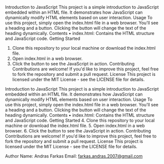 Introduction to JavaScript
This project is a simple introduction to JavaScript embedded within an HTML file. It demonstrates how JavaScript can dynamically modify HTML elements based on user interaction.
Usage
To use this project, simply open the index.html file in a web browser. You'll see a heading and a button. Clicking the button will change the text of the heading dynamically.
Contents
•	index.html: Contains the HTML structure and JavaScript code.
Getting Started
1.	Clone this repository to your local machine or download the index.html file.
2.	Open index.html in a web browser.
3.	Click the button to see the JavaScript in action.
Contributing
Contributions are welcome! If you'd like to improve this project, feel free to fork the repository and submit a pull request.
License
This project is licensed under the MIT License - see the LICENSE file for details.


Introduction to JavaScript
This project is a simple introduction to JavaScript embedded within an HTML file. It demonstrates how JavaScript can dynamically modify HTML elements based on user interaction.
Usage
To use this project, simply open the index.html file in a web browser. You'll see a heading and a button. Clicking the button will change the text of the heading dynamically.
Contents
•	index.html: Contains the HTML structure and JavaScript code.
Getting Started
4.	Clone this repository to your local machine or download the index.html file.
5.	Open index.html in a web browser.
6.	Click the button to see the JavaScript in action.
Contributing
Contributions are welcome! If you'd like to improve this project, feel free to fork the repository and submit a pull request.
License
This project is licensed under the MIT License - see the LICENSE file for details.

Author
Name: Andras Farkas
Email: farkas.andras.2007@gmail.com
